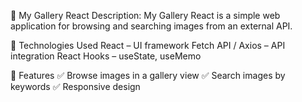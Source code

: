 📸 My Gallery React
Description:
My Gallery React is a simple web application for browsing and searching images from an external API.

🔹 Technologies Used
React – UI framework
Fetch API / Axios – API integration
React Hooks – useState, useMemo

📌 Features
✅ Browse images in a gallery view
✅ Search images by keywords
✅ Responsive design